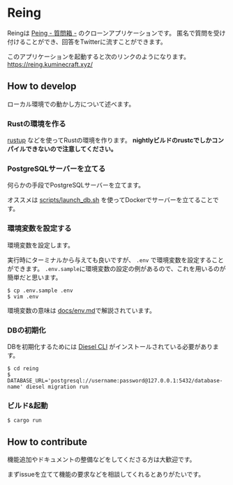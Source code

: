 # Reing

Reingは [Peing - 質問箱 -](https://peing.net) のクローンアプリケーションです。
匿名で質問を受け付けることができ、回答をTwitterに流すことができます。

このアプリケーションを起動すると次のリンクのようになります。
https://reing.kuminecraft.xyz/

## How to develop

ローカル環境での動かし方について述べます。

### Rustの環境を作る

[rustup](https://rustup.rs/) などを使ってRustの環境を作ります。
**nightlyビルドのrustcでしかコンパイルできないので注意してください。**

### PostgreSQLサーバーを立てる

何らかの手段でPostgreSQLサーバーを立てます。

オススメは [scripts/launch_db.sh](/scripts/launch_db.sh) を使ってDockerでサーバーを立てることです。

### 環境変数を設定する

環境変数を設定します。

実行時にターミナルから与えても良いですが、 `.env` で環境変数を設定することができます。
`.env.sample`に環境変数の設定の例があるので、これを用いるのが簡単だと思います。

```
$ cp .env.sample .env
$ vim .env
```

環境変数の意味は [docs/env.md](/docs/env.md)で解説されています。

### DBの初期化

DBを初期化するためには [Diesel CLI](https://github.com/diesel-rs/diesel/tree/master/diesel_cli) がインストールされている必要があります。

```
$ cd reing
$ DATABASE_URL='postgresql://username:password@127.0.0.1:5432/database-name' diesel migration run
```

### ビルド&起動

```
$ cargo run
```

## How to contribute

機能追加やドキュメントの整備などをしてくださる方は大歓迎です。

まずissueを立てて機能の要求などを相談してくれるとありがたいです。

